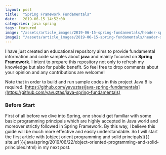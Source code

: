 ```yaml
---
layout: post
title:  "Spring Framework Fundamentals"
date:   2019-06-15 14:52:00
categories: java spring
tags: featured
image: "/assets/article_images/2019-06-15-spring-fundamentals/header-spring.png"
image2: "/assets/article_images/2019-06-15-spring-fundamentals/header-spring-mobile.png"
---
```

I have just created an educational repository aims to provide fundamental information and code samples about **java** and mainly focused on **Spring Framework**. I intent to prepare this repository not only to refresh my knowledge but also for public benefit. So feel free to drop comments about your opinion and any contributions are welcome!

Note that in order to build and run sample codes in this project Java 8 is required.
[https://github.com/yavuztas/java-spring-fundamentals](https://github.com/yavuztas/java-spring-fundamentals)

### Before Start
First of all before we dive into Spring, one should get familiar with some basic programming principals which are highly accepted in Java world and moreover strictly followed in Spring Framework. By this way, I believe this guide will be much more effective and easily understandable. So I will start the first article with [object orient programming and solid principals]({{ site.url }}/java/spring/2019/06/22/object-oriented-programming-and-solid-principles.html) in my next post.
